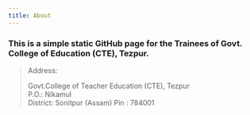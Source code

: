 ```yaml
---
title: About
---
```


### This is a simple static GitHub page for the Trainees of Govt. College of Education (CTE), Tezpur.
> Address:
>
> Govt.College of Teacher Education (CTE), Tezpur
> <br>P.O.: Nikamul<br>District: Sonitpur (Assam)
Pin : 784001

